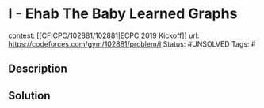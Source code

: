 # I - Ehab The Baby Learned Graphs

contest: [[CFICPC/102881/102881|ECPC 2019 Kickoff]]
url: https://codeforces.com/gym/102881/problem/I
Status: #UNSOLVED
Tags: #

## Description

## Solution

